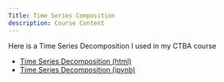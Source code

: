 ```yaml
---
Title: Time Series Composition
description: Course Content
---
```


Here is a Time Series Decomposition I used in my CTBA course
- [Time Series Decomposition (html)](M3TimeSeriesDecompositionAssignment.html)
- [Time Series Decomposition (ipynb)](M3TimeSeriesDecompositionAssignment.ipynb)
